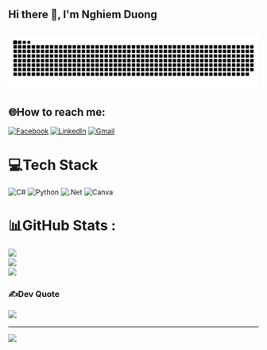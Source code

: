 ## Hi there 👋, I'm Nghiem Duong
##
<picture>
  <source
    media="(prefers-color-scheme: dark)"
    srcset="https://raw.githubusercontent.com/platane/snk/output/github-contribution-grid-snake-dark.svg"
  />
  <source
    media="(prefers-color-scheme: light)"
    srcset="https://raw.githubusercontent.com/platane/snk/output/github-contribution-grid-snake.svg"
  />
  <img
    alt="github contribution grid snake animation"
    src="https://raw.githubusercontent.com/platane/snk/output/github-contribution-grid-snake.svg"
  />
</picture>

## 🌐How to reach me:
[![Facebook](https://img.shields.io/badge/Facebook-%231877F2.svg?logo=Facebook&logoColor=white)](https://www.facebook.com/nghiem.duong.18056605) [![LinkedIn](https://img.shields.io/badge/LinkedIn-%230077B5.svg?logo=linkedin&logoColor=white)](https://www.linkedin.com/in/nghiem-duong-khai-362259324) [![Gmail](https://img.shields.io/badge/Gmail-D14836.svg?logo=gmail&logoColor=white)](mail.to:duongkhainghiemm@gmail.com)

# 💻Tech Stack
![C#](https://img.shields.io/badge/c%23-%23239120.svg?style=flat&logo=c-sharp&logoColor=white) ![Python](https://img.shields.io/badge/python-3670A0?style=flat&logo=python&logoColor=ffdd54) ![.Net](https://img.shields.io/badge/.NET-5C2D91?style=flat&logo=.net&logoColor=white) ![Canva](https://img.shields.io/badge/Canva-%2300C4CC.svg?style=flat&logo=Canva&logoColor=white)
# 📊GitHub Stats :
![](https://github-readme-stats.vercel.app/api?username=nghiemduongkhai&theme=radical&hide_border=false&include_all_commits=false&count_private=false)<br/>
![](https://github-readme-streak-stats.herokuapp.com/?user=nghiemduongkhai&theme=radical&hide_border=false)<br/>
![](https://github-readme-stats.vercel.app/api/top-langs/?username=nghiemduongkhai&theme=radical&hide_border=false&include_all_commits=false&count_private=false&layout=compact)

### ✍️Dev Quote
![](https://quotes-github-readme.vercel.app/api?type=horizontal&theme=dark)

---
[![](https://visitcount.itsvg.in/api?id=nghiemduongkhai&icon=4&color=0)](https://visitcount.itsvg.in)
